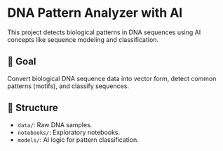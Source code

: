 # DNA Pattern Analyzer with AI

This project detects biological patterns in DNA sequences using AI concepts like sequence modeling and classification.

## 🔬 Goal
Convert biological DNA sequence data into vector form, detect common patterns (motifs), and classify sequences.

## 📁 Structure
- `data/`: Raw DNA samples.
- `notebooks/`: Exploratory notebooks.
- `models/`: AI logic for pattern classification.

